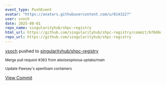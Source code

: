 ```yaml
---
event_type: PushEvent
avatar: "https://avatars.githubusercontent.com/u/814322?"
user: vsoch
date: 2025-08-01
repo_name: singularityhub/shpc-registry
html_url: https://github.com/singularityhub/shpc-registry/commit/bf0d6db12b1fe478e11c53dad966e25bb7d0a1b3
repo_url: https://github.com/singularityhub/shpc-registry
---
```


<a href='https://github.com/vsoch' target='_blank'>vsoch</a> pushed to <a href='https://github.com/singularityhub/shpc-registry' target='_blank'>singularityhub/shpc-registry</a>

<small>Merge pull request #363 from alexisespinosa-uptake/main

Update Pawsey's openfoam containers</small>

<a href='https://github.com/singularityhub/shpc-registry/commit/bf0d6db12b1fe478e11c53dad966e25bb7d0a1b3' target='_blank'>View Commit</a>